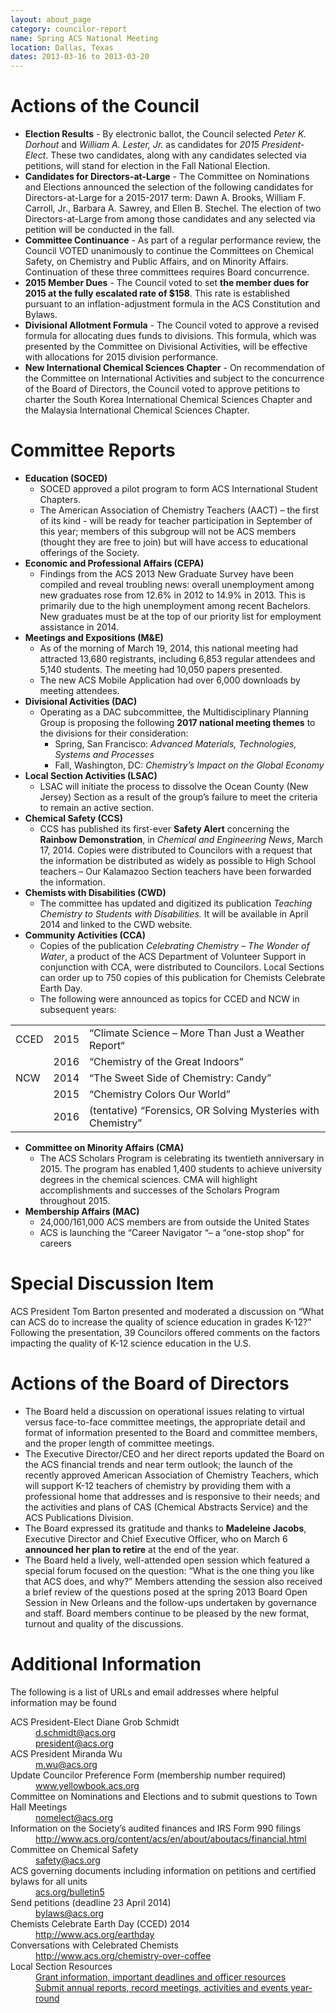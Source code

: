 ```yaml
---
layout: about_page
category: councilor-report
name: Spring ACS National Meeting
location: Dallas, Texas
dates: 2013-03-16 to 2013-03-20
---
```


Actions of the Council
===
- **Election Results** - By electronic ballot, the Council selected *Peter K. Dorhout* and *William A. Lester, Jr.* as candidates for *2015 President-Elect*.  These two candidates, along with any candidates selected via petitions, will stand for election in the Fall National Election.
- **Candidates for Directors-at-Large** - The Committee on Nominations and Elections announced the selection of the following candidates for Directors-at-Large for a 2015-2017 term: Dawn A. Brooks, William F. Carroll, Jr., Barbara A. Sawrey, and Ellen B. Stechel.  The election of two Directors-at-Large from among those candidates and any selected via petition will be conducted in the fall.
- **Committee Continuance** - As part of a regular performance review, the Council VOTED unanimously to continue the Committees on Chemical Safety, on Chemistry and Public Affairs, and on Minority Affairs.  Continuation of these three committees requires Board concurrence.
- **2015 Member Dues** - The Council voted to set **the member dues for 2015 at the fully escalated rate of $158**. This rate is established pursuant to an inflation-adjustment formula in the ACS Constitution and Bylaws.
- **Divisional Allotment Formula** - The Council voted to approve a revised formula for allocating dues funds to divisions. This formula, which was presented by the Committee on Divisional Activities, will be effective with allocations for 2015 division performance.
- **New International Chemical Sciences Chapter** - On recommendation of the Committee on International Activities and subject to the concurrence of the Board of Directors, the Council voted to approve petitions to charter the South Korea International Chemical Sciences Chapter and the Malaysia International Chemical Sciences Chapter.

Committee Reports
===
- **Education (SOCED)**
  - SOCED approved a pilot program to form ACS International Student Chapters.
  - The American Association of Chemistry Teachers (AACT) – the first of its kind - will be ready for teacher participation in September of this year; members of this subgroup will not be ACS members (thought they are free to join) but will have access to educational offerings of the Society.
- **Economic and Professional Affairs (CEPA)**
  - Findings from the ACS 2013 New Graduate Survey have been compiled and reveal troubling news: overall unemployment among new graduates rose from 12.6% in 2012 to 14.9% in 2013. This is primarily due to the high unemployment among recent Bachelors. New graduates must be at the top of our priority list for employment assistance in 2014.
- **Meetings and Expositions (M&E)**
  - As of the morning of March 19, 2014, this national meeting had attracted 13,680 registrants, including 6,853 regular attendees and 5,140 students.  The meeting had 10,050 papers presented.  
  - The new ACS Mobile Application had over 6,000 downloads by meeting attendees.
- **Divisional Activities (DAC)**
  - Operating as a DAC subcommittee, the Multidisciplinary Planning Group is proposing the following **2017 national meeting themes** to the divisions for their consideration:
    - Spring, San Francisco: *Advanced Materials, Technologies, Systems and Processes*
    - Fall, Washington, DC: *Chemistry’s Impact on the Global Economy*
- **Local Section Activities (LSAC)**
  - LSAC will initiate the process to dissolve the Ocean County (New Jersey) Section as a result of the group’s failure to meet the criteria to remain an active section.
- **Chemical Safety (CCS)**
  - CCS has published its first-ever **Safety Alert** concerning the **Rainbow Demonstration**, in *Chemical and Engineering News*, March 17, 2014. Copies were distributed to Councilors with a request that the information be distributed as widely as possible to High School teachers – Our Kalamazoo Section teachers have been forwarded the information.
- **Chemists with Disabilities (CWD)**
  - The committee has updated and digitized its publication *Teaching Chemistry to Students with Disabilities.*  It will be available in April 2014 and linked to the CWD website.
- **Community Activities (CCA)**
  - Copies of the publication *Celebrating Chemistry – The Wonder of Water*, a product of the ACS Department of Volunteer Support in conjunction with CCA, were distributed to Councilors. Local Sections can order up to 750 copies of this publication for Chemists Celebrate Earth Day.
  - The following were announced as topics for CCED and NCW in subsequent years:

<table id="earth-day-table">
  <tr><td>CCED</td><td>2015</td><td>&ldquo;Climate Science – More Than Just a Weather Report&ldquo;</td></tr>
  <tr><td>&nbsp;</td><td>2016</td><td>&ldquo;Chemistry of the Great Indoors&rdquo;</td></tr>
  <tr><td>NCW</td><td>2014</td><td>&ldquo;The Sweet Side of Chemistry:  Candy&rdquo;</td></tr>
  <tr><td>&nbsp;</td><td>2015</td><td>&ldquo;Chemistry Colors Our World&rdquo;</td></tr>
  <tr><td>&nbsp;</td><td>2016</td><td>(tentative) &ldquo;Forensics, OR Solving Mysteries with Chemistry&rdquo;</td></tr>
</table>

- **Committee on Minority Affairs (CMA)**
  - The ACS Scholars Program is celebrating its twentieth anniversary in 2015. The program has enabled 1,400 students to achieve university degrees in the chemical sciences. CMA will highlight accomplishments and successes of the Scholars Program throughout 2015.
- **Membership Affairs (MAC)**
  - 24,000/161,000 ACS members are from outside the United States
  - ACS is launching the “Career Navigator “– a “one-stop shop” for careers

Special Discussion Item
===
ACS President Tom Barton presented and moderated a discussion on &ldquo;What can ACS do to increase the quality of science education in grades K-12?&rdquo; Following the presentation, 39 Councilors offered comments on the factors impacting the quality of K-12 science education in the U.S.

Actions of the Board of Directors
===
- The Board held a discussion on operational issues relating to virtual versus face-to-face committee meetings, the appropriate detail and format of information presented to the Board and committee members, and the proper length of committee meetings.
- The Executive Director/CEO and her direct reports updated the Board on the ACS financial trends and near term outlook; the launch of the recently approved American Association of Chemistry Teachers, which will support K-12 teachers of chemistry by providing them with a professional home that addresses and is responsive to their needs; and the activities and plans of CAS (Chemical Abstracts Service) and the ACS Publications Division.
- The Board expressed its gratitude and thanks to **Madeleine Jacobs**, Executive Director and Chief Executive Officer, who on March 6 **announced her plan to retire** at the end of the year. 
- The Board held a lively, well-attended open session which featured a special forum focused on the question:  “What is the one thing you like that ACS does, and why?” Members attending the session also received a brief review of the questions posed at the spring 2013 Board Open Session in New Orleans and the follow-ups undertaken by governance and staff.  Board members continue to be pleased by the new format, turnout and quality of the discussions.

Additional Information
===

The following is a list of URLs and email addresses where helpful information may be found
<dl>
  <dt>ACS President-Elect Diane Grob Schmidt</dt>
  <dd><a href="mailto:d.schmidt@acs.org">d.schmidt@acs.org</a></dd>
  <dd><a href="mailto:president@acs.org">president@acs.org</a></dd>

  <dt>ACS President Miranda Wu</dt>
  <dd><a href="mailto:m.wu@acs.org">m.wu@acs.org</a></dd>

  <dt>Update Councilor Preference Form (membership number required)</dt>
  <dd><a href="www.yellowbook.acs.org">www.yellowbook.acs.org</a></dd>

  <dt>Committee on Nominations and Elections and to submit questions to Town Hall Meetings</dt>
  <dd><a href="mailto:nomelect@acs.org">nomelect@acs.org</a></dd>

  <dt>Information on the Society’s audited finances and IRS Form 990 filings</dt>
  <dd><a href="http://www.acs.org/content/acs/en/about/aboutacs/financial.html">http://www.acs.org/content/acs/en/about/aboutacs/financial.html</a></dd>

  <dt>Committee on Chemical Safety</dt>
  <dd><a href="mailto:safety@acs.org">safety@acs.org</a></dd>

  <dt>ACS governing documents including information on petitions and certified bylaws for all units</dt>
  <dd><a href="http://www.acs.org/bulletin5">acs.org/bulletin5</a></dd>

  <dt>Send petitions (deadline 23 April 2014)</dt>
  <dd><a href="mailto:bylaws@acs.org">bylaws@acs.org</a></dd>

  <dt>Chemists Celebrate Earth Day (CCED) 2014</dt>
  <dd><a href="http://www.acs.org/earthday">http://www.acs.org/earthday</a></dd>

  <dt>Conversations with Celebrated Chemists</dt>
  <dd><a href="http://www.acs.org/chemistry-over-coffee">http://www.acs.org/chemistry-over-coffee</a></dd>

  <dt>Local Section Resources</dt>
  <dd><a href="http://www.acs.org/getinvolved">Grant information, important deadlines and officer resources</a></dd>
  <dd><a href="http://www.acs.org/forms">Submit annual reports, record meetings, activities and events year-round</a></dd>
</dl>
